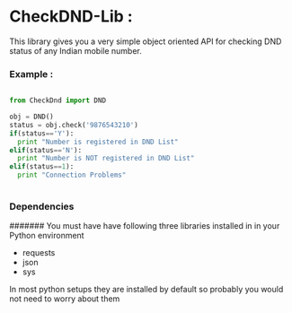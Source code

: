 # CheckDND-Lib :
This library gives you a very simple object oriented API for checking DND status of any Indian mobile number.

### Example :
```py

from CheckDnd import DND

obj = DND()
status = obj.check('9876543210')
if(status=='Y'):
  print "Number is registered in DND List"
elif(status=='N'):
  print "Number is NOT registered in DND List"
elif(status==1):
  print "Connection Problems"
  
  ```
### Dependencies

####### You must have have following three libraries installed in in your Python environment

* requests
* json
* sys

In most python setups they are installed by default so probably you would not need to worry about them
